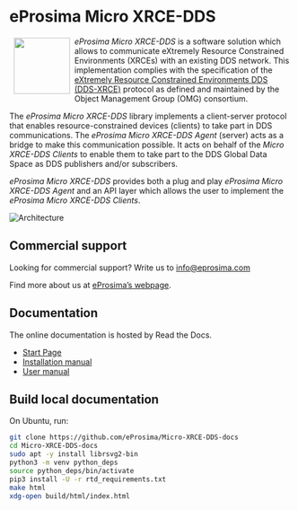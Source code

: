 # eProsima Micro XRCE-DDS

<a href="http://www.eprosima.com"><img src="https://encrypted-tbn3.gstatic.com/images?q=tbn:ANd9GcSd0PDlVz1U_7MgdTe0FRIWD0Jc9_YH-gGi0ZpLkr-qgCI6ZEoJZ5GBqQ" align="left" hspace="8" vspace="2" width="100" height="100" ></a>

*eProsima Micro XRCE-DDS* is a software solution which allows to communicate eXtremely Resource Constrained Environments (XRCEs) with an existing DDS network.
This implementation complies with the specification of the [eXtremely Resource Constrained Environments DDS (DDS-XRCE)](https://www.omg.org/spec/DDS-XRCE/) protocol as defined and maintained by the Object Management Group (OMG) consortium.

The *eProsima Micro XRCE-DDS* library implements a client-server protocol that enables resource-constrained devices (clients) to take part in DDS communications.
The *eProsima Micro XRCE-DDS Agent* (server) acts as a bridge to make this communication possible.
It acts on behalf of the *Micro XRCE-DDS Clients* to enable them to take part to the DDS Global Data Space
as DDS publishers and/or subscribers.

*eProsima Micro XRCE-DDS* provides both a plug and play *eProsima Micro XRCE-DDS Agent* and an API layer which allows the user to implement the *eProsima Micro XRCE-DDS Clients*.

![Architecture](docs/images/xrcedds_architecture.png)

## Commercial support

Looking for commercial support? Write us to info@eprosima.com

Find more about us at [eProsima’s webpage](https://eprosima.com/).

## Documentation

The online documentation is hosted by Read the Docs.

* [Start Page](http://micro-xrce-dds.readthedocs.io)
* [Installation manual](http://micro-xrce-dds.readthedocs.io/en/latest/installation.html)
* [User manual](http://micro-xrce-dds.readthedocs.io/en/latest/introduction.html)

## Build local documentation

On Ubuntu, run:

```bash
git clone https://github.com/eProsima/Micro-XRCE-DDS-docs
cd Micro-XRCE-DDS-docs
sudo apt -y install librsvg2-bin
python3 -m venv python_deps
source python_deps/bin/activate
pip3 install -U -r rtd_requirements.txt
make html
xdg-open build/html/index.html
```
